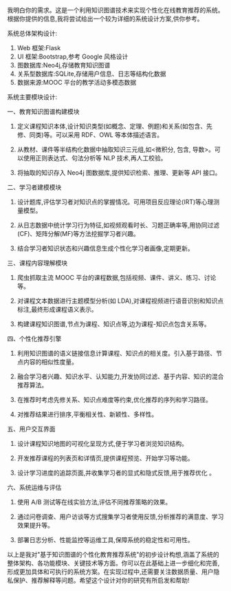 我明白你的需求。这是一个利用知识图谱技术来实现个性化在线教育推荐的系统。根据你提供的信息,我将尝试给出一个较为详细的系统设计方案,供你参考。

系统总体架构设计:

1. Web 框架:Flask
2. UI 框架:Bootstrap,参考 Google 风格设计
3. 图数据库:Neo4j,存储教育知识图谱
4. 关系型数据库:SQLite,存储用户信息、日志等结构化数据
5. 数据来源:MOOC 平台的教学活动多模态数据

系统主要模块设计:

一、教育知识图谱构建模块

1. 定义课程知识本体,设计知识类型(如概念、定理、例题)和关系(如包含、先修、同类)等。可以采用 RDF、OWL 等本体描述语言。

2. 从教材、课件等半结构化数据中抽取知识三元组,如<微积分, 包含, 导数>。可以使用正则表达式、句法分析等 NLP 技术,再人工校验。

3. 将抽取的知识存入 Neo4j 图数据库,提供知识检索、推理、更新等 API 接口。

二、学习者建模模块

1. 设计题库,评估学习者对知识点的掌握情况。可用项目反应理论(IRT)等心理测量模型。

2. 从日志数据中统计学习行为特征,如视频观看时长、习题正确率等,用协同过滤(CF)、矩阵分解(MF)等方法挖掘学习者兴趣。

3. 结合学习者知识状态和兴趣信息生成个性化学习者画像,定期更新。

三、课程内容理解模块

1. 爬虫抓取主流 MOOC 平台的课程数据,包括视频、课件、讲义、练习、讨论等。

2. 对课程文本数据进行主题模型分析(如 LDA),对课程视频进行语音识别和知识点标注,最终形成课程语义表示。

3. 构建课程知识图谱,节点为课程、知识点等,边为课程-知识点包含关系等。

四、个性化推荐引擎

1. 利用知识图谱的语义链接信息计算课程、知识点的相关度。引入基于路径、节点内容的相似性度量。

2. 融合学习者兴趣、知识水平、认知能力,开发协同过滤、基于内容、知识的混合推荐算法。

3. 在推荐时考虑先修关系、知识点难度等约束,优化推荐的序列和学习路径。

4. 对推荐结果进行排序,平衡相关性、新颖性、多样性。

五、用户交互界面

1. 设计课程知识地图的可视化呈现方式,便于学习者浏览知识结构。

2. 开发推荐课程的列表页和详情页,提供课程预览、开始学习等功能。

3. 设计学习进度的追踪页面,并收集学习者的显式和隐式反馈,用于推荐优化 。

六、系统运维与评估

1. 使用 A/B 测试等在线实验方法,评估不同推荐策略的效果。

2. 通过问卷调查、用户访谈等方式搜集学习者使用反馈,分析推荐的满意度、学习效果提升等。

3. 部署日志分析、性能监控等运维工具,保障系统的稳定性和可用性。

以上是我对"基于知识图谱的个性化教育推荐系统"的初步设计构想,涵盖了系统的整体架构、各功能模块、关键技术等方面。你可以在此基础上进一步细化和完善,形成更加具体和可执行的系统方案。在实现过程中,还需要关注数据质量、用户隐私保护、推荐解释等问题。希望这个设计对你的研究有所启发和帮助!
